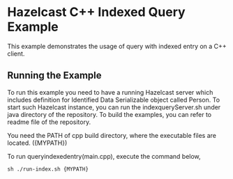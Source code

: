 # Hazelcast C++ Indexed Query Example

This example demonstrates the usage of query with indexed entry on a C++ client.

## Running the Example

To run this example you need to have a running Hazelcast server which includes definition for Identified Data Serializable object called Person. To start such Hazelcast instance, you can run the indexqueryServer.sh under java directory of the repository. To build the examples, you can refer to readme file of the repository.

You need the PATH of cpp build directory, where the executable files are located. ({MYPATH})

To run queryindexedentry(main.cpp), execute the command below,
```
sh ./run-index.sh {MYPATH}
```
